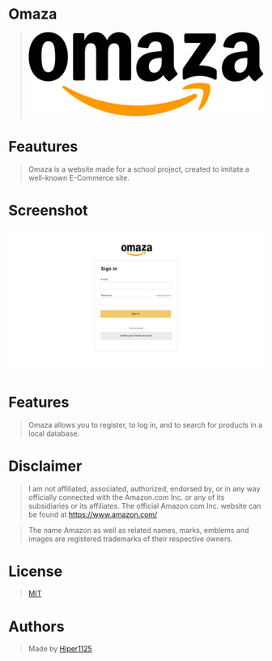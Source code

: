 # Omaza
> ![Logo](https://raw.githubusercontent.com/Hiper1125/omaza/e6124012d63abd72e66afb32d8297d09423e5612/Account/img/omaza_logo_dark.svg) 

# Feautures
> Omaza is a website made for a school project, created to imitate a well-known E-Commerce site.

# Screenshot
![Register](https://raw.githubusercontent.com/Hiper1125/omaza/main/register.png)

# Features
> Omaza allows you to register, to log in, and to search for products in a local database.

# Disclaimer

> I am not affiliated, associated, authorized, endorsed by, or in any way officially connected with the Amazon.com Inc. or any of its subsidiaries or its affiliates. The official Amazon.com Inc. website can be found at https://www.amazon.com/

> The name Amazon as well as related names, marks, emblems and images are registered trademarks of their respective owners.

# License
> [MIT](https://github.com/Hiper1125/omaza/blob/main/LICENSE)

# Authors
> Made by [Hiper1125](https://github.com/Hiper1125)
